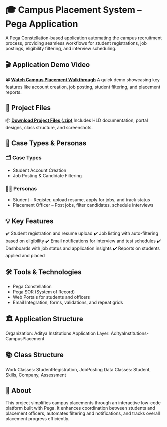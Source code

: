 # 🎓 Campus Placement System – Pega Application
A Pega Constellation-based application automating the campus recruitment process, providing seamless workflows for student registrations, job postings, eligibility filtering, and interview scheduling.

## 🎬 Application Demo Video
📽️ [**Watch Campus Placement Walkthrough**](https://github.com/vinithasriprathipati/campus_placement/blob/99766a3ef08b7a50490e2273f310f977c92cff24/Campus%20Placement%20Application.mov)
A quick demo showcasing key features like account creation, job posting, student filtering, and placement reports.

## 📂 Project Files
📦 [**Download Project Files (.zip)**](HLD_Campusplacement.pdf) 
Includes HLD documentation, portal designs, class structure, and screenshots.

## 👥 Case Types & Personas
### 🗂️ Case Types
- Student Account Creation
- Job Posting & Candidate Filtering

### 👩‍💼 Personas
- Student – Register, upload resume, apply for jobs, and track status
- Placement Officer – Post jobs, filter candidates, schedule interviews

## 💡 Key Features
✔️ Student registration and resume upload
✔️ Job listing with auto-filtering based on eligibility
✔️ Email notifications for interview and test schedules
✔️ Dashboards with job status and application insights
✔️ Reports on students applied and placed

## 🛠️ Tools & Technologies
- Pega Constellation
- Pega SOR (System of Record)
- Web Portals for students and officers
- Email Integration, forms, validations, and repeat grids

## 🏛️ Application Structure
Organization: Aditya Institutions
Application Layer: AdityaInstitutions-CampusPlacement

## 📚 Class Structure
Work Classes: StudentRegistration, JobPosting
Data Classes: Student, Skills, Company, Assessment

## 📢 About
This project simplifies campus placements through an interactive low-code platform built with Pega. It enhances coordination between students and placement officers, automates filtering and notifications, and tracks overall placement progress efficiently.

